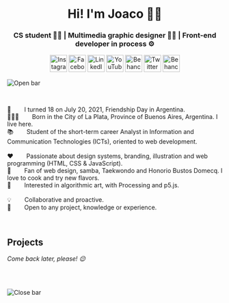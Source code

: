 <h1 align="center">Hi! I'm Joaco 🙋‍♂️</h1>
<h3 align="center">CS student 👨‍💻️ | Multimedia graphic designer 👨‍🎨️ | Front-end developer in process ⚙️</h3>

<p align="center">
	<a href="https://www.instagram.com/joacogalasso/"><img src="https://raw.githubusercontent.com/joaquin-galasso/joaquin-galasso/master/svg/instagram.svg" width="40px" margin-right="10px" alt="Instagram"/></a>
	<a href="https://www.facebook.com/joaquin-galasso/"><img src="https://raw.githubusercontent.com/joaquin-galasso/joaquin-galasso/master/svg/facebook.svg" width="40px" alt="Facebook"/></a>
  <a href="https://www.linkedin.com/in/joaquin-galasso/"><img src="https://raw.githubusercontent.com/joaquin-galasso/joaquin-galasso/master/svg/linkedin.svg" width="40px" alt="LinkedIn"/></a>
  <a href="https://www.youtube.com/channel/UC6HTO_zD5Rvgig9w_tTtkLg"><img src="https://raw.githubusercontent.com/joaquin-galasso/joaquin-galasso/master/svg/youtube.svg" width="40px" alt="YouTube"/></a>
  <a href="https://www.behance.net/joaquin-galasso"><img src="https://raw.githubusercontent.com/joaquin-galasso/joaquin-galasso/master/svg/behance.svg" width="40px" alt="Behance"/></a>
  <a href="https://twitter.com/joacogalasso"><img src="https://raw.githubusercontent.com/joaquin-galasso/joaquin-galasso/master/svg/twitter.svg" width="40px" alt="Twitter"/></a>
	<a href="https://github.com/joaquin-galasso"><img src="https://raw.githubusercontent.com/joaquin-galasso/joaquin-galasso/master/svg/github.svg" width="40px" alt="Behance"/></a>
</p>

<a align="center"><img src="https://raw.githubusercontent.com/joaquin-galasso/joaquin-galasso/master/svg/open.svg" alt="Open bar"/></a>

<br>

</p>
  <p>
    🧑⠀⠀⠀I turned 18 on July 20, 2021, Friendship Day in Argentina. <br>
   📍🇦🇷⠀⠀⠀Born in the City of La Plata, Province of Buenos Aires, Argentina. I live here. <br>
    📚⠀⠀⠀Student of the short-term career Analyst in Information and Communication Technologies (ICTs), oriented to web development. <br>
    <br>
    ❤️⠀⠀⠀Passionate about design systems, branding, illustration and web programming (HTML, CSS & JavaScript). <br>
    🤩⠀⠀⠀Fan of web design, samba, Taekwondo and Honorio Bustos Domecq. I love to cook and try new flavors. <br>
    🤔⠀⠀⠀Interested in algorithmic art, with Processing and p5.js. <br>
    <br>
    💡⠀⠀⠀Collaborative and proactive. <br>
    🙌⠀⠀⠀Open to any project, knowledge or experience.
  </p> 
</p>

<br>

## Projects
<i align="left">
  Come back later, please! 😌
</i> 

<br><br>

<a align="center"><img src="https://raw.githubusercontent.com/joaquin-galasso/joaquin-galasso/master/svg/close.svg" alt="Close bar"/></a>
